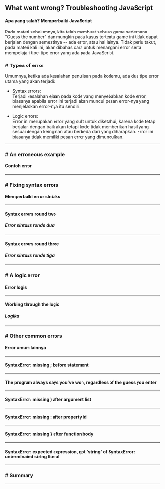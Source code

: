 ## What went wrong? Troubleshooting JavaScript

#### Apa yang salah? Memperbaiki JavaScript

Pada materi sebelumnya, kita telah membuat sebuah game sederhana "Guess the number" dan mungkin pada kasus tertentu game ini tidak dapat
berjalan dengan semestinya -- ada error, atau hal lainya. Tidak perlu takut, pada materi kali ini, akan dibahas cara untuk menangani error
serta mempelajari tipe-tipe error yang ada pada JavaScript.

### # Types of error

Umumnya, ketika ada kesalahan penulisan pada kodemu, ada dua tipe error utama yang akan terjadi:

* Syntax errors: <br/>
  Terjadi kesalahan ejaan pada kode yang menyebabkan kode error, biasanya apabila error ini terjadi akan muncul pesan error-nya yang menjelaskan error-nya
  itu sendiri.

* Logic errors: <br/>
  Error ini merupakan error yang sulit untuk diketahui, karena kode tetap berjalan dengan baik akan tetapi kode tidak memberikan hasil yang sesuai dengan keinginan
  atau berbeda dari yang diharapkan. Error ini biasanya tidak memiliki pesan error yang dimunculkan.

---

### # An erroneous example

#### Contoh error



---

### # Fixing syntax errors

#### Memperbaiki error sintaks



---

#### Syntax errors round two

##### Error sintaks ronde dua



---

#### Syntax errors round three

##### Error sintaks ronde tiga


---

### # A logic error

#### Error logis



---

#### Working through the logic

##### Logika



---

### # Other common errors

#### Error umum lainnya


---

#### SyntaxError: missing ; before statement



---

#### The program always says you've won, regardless of the guess you enter



---

#### SyntaxError: missing ) after argument list



---

#### SyntaxError: missing : after property id



---

#### SyntaxError: missing } after function body



---

#### SyntaxError: expected expression, got 'string' of SyntaxError: unterminated string literal



---

### # Summary



---